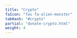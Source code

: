 ```yaml
---
title: "Crypto"
faIcon: "fas fa-alien-monster"
tabHash: "#crypto"
partial: "donate-crypto.html"
weight: 4
---
```

